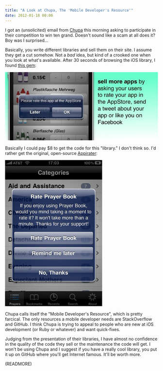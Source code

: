 ```yaml
---
title: "A Look at Chupa, The 'Mobile Developer's Resource'"
date: 2012-01-18 00:00
---
```


I got an (unsolicited) email from [Chupa](http://www.chupamobile.com/products/details/277/Get+more+AppStore+ratings+with+recurring+UIAlert/) this morning asking to participate in their competition to win ten grand. Doesn't sound like a scam at all does it? Boy was I surprised...

Basically, you write different libraries and sell them on their site. I assume they get a cut somehow. Not a _bad_&nbsp;idea, but kind of a crooked one when you look at what's available. After 30 seconds of browsing the iOS library, I found [this gem](http://www.chupamobile.com/products/details/277/Get+more+AppStore+ratings+with+recurring+UIAlert/):

 ![](/img/import/blog/2012/01/a-look-at-chupa/97F3741FD4134E4191D8A98C56EF94A1.jpg)

Basically I could pay $8 to get the code for this "library." I don't think so. I'd rather get the original, open-source [Appirater](https://github.com/arashpayan/appirater):

 ![](/img/import/blog/2012/01/a-look-at-chupa/1537624473414A89B5D75EBB9D4A3C67.png)

Chupa calls itself the "Mobile Developer's Resource", which is pretty farcical. The only resources a mobile developer needs are StackOverflow and GitHub. I think Chupa is trying to appeal to people who are new at iOS development (or Ruby or whatever) and want quick-fixes.

Judging from the presentation of their libraries, I have almost no confidence in the quality of the code they sell or the maintenance the code will get. I won't be using Chupa and I suggest if you have a really cool library, you put it up on GitHub where you'll get Internet famous. It'll be worth more.

(READMORE)
